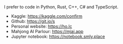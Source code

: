 I prefer to code in Python, Rust, C++, C# and TypeScript.

* Kaggle: https://kaggle.com/confirm
* Github: https://git.io/s
* Personal website: https://ho.lc
* Mahjong AI Parlour: https://mjai.app
* Jupyter notebook: https://notebook.smly.place
